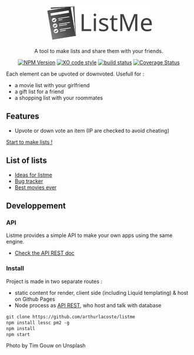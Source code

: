 <p align="center">
  <img src="static/assets/img/listme-title-black.svg" height="100">
  <p align="center">A tool to make lists and share them with your friends.<p>
  <p align="center"><a href="https://npmjs.org/package/listme"><img src="https://img.shields.io/npm/v/listme.svg" alt="NPM Version"></a> <a href="https://github.com/sindresorhus/xo"><img src="https://img.shields.io/badge/code_style-XO-5ed9c7.svg" alt="XO code style"></a> <a href="https://travis-ci.org/arthurlacoste/listme"><img src="https://secure.travis-ci.org/arthurlacoste/listme.svg" alt="build status"></a>
  <a href='https://coveralls.io/github/arthurlacoste/listme?branch=master'><img src='https://coveralls.io/repos/github/arthurlacoste/listme/badge.svg?branch=master' alt='Coverage Status' /></a>
  </p>
</p>

Each element can be upvoted or downvoted. Usefull for :
- a movie list with your girlfriend
- a gift list for a friend
- a shopping list with your roommates

## Features

- Upvote or down vote an item (IP are checked to avoid cheating)

[Start to make lists !](https://listme.irz.fr)

## List of lists

- [Ideas for listme](https://listme.irz.fr/#features)
- [Bug tracker](https://listme.irz.fr/#bugs)
- [Best movies ever](https://listme.irz.fr/#best-movies-ever)

## Developpement

### API

Listme provides a simple API to make your own apps using the same engine.

- [Check the API REST doc](https://listme.irz.fr/doc/)

### Install

Project is made in two separate routes :
- static content for render, client side (including Liquid templating) & host on Github Pages
- Node process as [API REST](https://listme.irz.fr/doc/), who host and talk with database

```shell
git clone https://github.com/arthurlacoste/listme
npm install lessc pm2 -g
npm install
npm start
```

Photo by Tim Gouw on Unsplash
